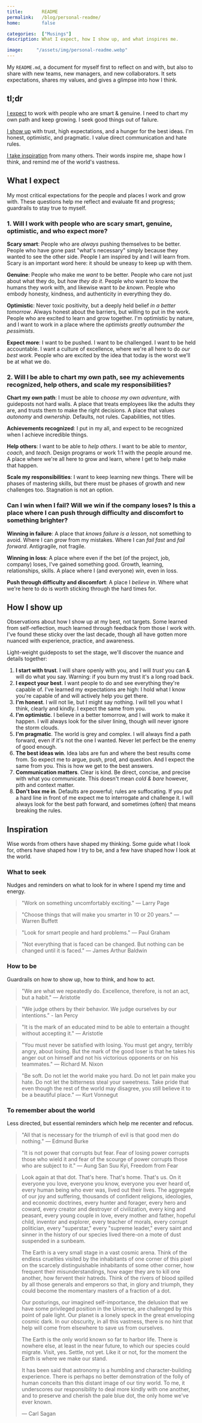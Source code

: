 ```yaml
---
title:       README
permalink:   /blog/personal-readme/
home:        false

categories:  ["Musings"]
description: What I expect, how I show up, and what inspires me.

image:     "/assets/img/personal-readme.webp"
---
```


My `README.md`, a document for myself first to reflect on and with, but also to share with new teams, new managers, and new collaborators. It sets expectations, shares my values, and gives a glimpse into how I think.

## tl;dr

[I expect](#what-i-expect) to work with people who are smart & genuine. I need to chart my own path and keep growing. I seek good things out of failure.

[I show up](#how-i-show-up) with trust, high expectations, and a hunger for the best ideas. I'm honest, optimistic, and pragmatic. I value direct communication and hate rules.

[I take inspiration](#inspiration) from many others. Their words inspire me, shape how I think, and remind me of the world's vastness.

## What I expect

My most critical expectations for the people and places I work and grow with. These questions help me reflect and evaluate fit and progress; guardrails to stay true to myself.

### 1. Will I work with people who are scary smart, genuine, optimistic, and who expect more?

**Scary smart**: People who are _always_ pushing themselves to be better. People who have gone past "what's necessary" simply because they wanted to see the other side. People I am inspired by and I will learn from. Scary is an important word here: it should be uneasy to keep up with them.

**Genuine**: People who make me _want_ to be better. People who care not just about what they do, but _how they do it_. People who want to know the humans they work with, and likewise want to _be known_. People who embody honesty, kindness, and authenticity in everything they do.

**Optimistic**: Never toxic positivity, but a deeply held belief _in a better tomorrow_. Always honest about the barriers, but willing to put in the work. People who are excited to learn and grow together. I'm optimistic by nature, and I want to work in a place where the _optimists greatly outnumber the pessimists_.

**Expect more**: I want to be pushed. I want to be challenged. I want to be held accountable. I want a culture of excellence, where we're all here to do _our best work_. People who are excited by the idea that today is the worst we'll be at what we do.


### 2. Will I be able to chart my own path, see my achievements recognized, help others, and scale my responsibilities?

**Chart my own path**: I must be able to _choose my own adventure_, with guideposts not hard walls. A place that treats employees like the adults they are, and trusts them to make the right decisions. A place that values _autonomy_ and _ownership_. Defaults, not rules. Capabilities, not titles.

**Achievements recognized**: I put in my all, and expect to be recognized when I achieve incredible things.

**Help others**: I want to be able to _help others_. I want to be able to _mentor_, _coach_, and _teach_. Design programs or work 1:1 with the people around me. A place where we're all here to grow and learn, where I get to help make that happen.

**Scale my responsibilities**: I want to keep learning new things. There will be phases of mastering skills, but there must be phases of growth and new challenges too. Stagnation is not an option.

### Can I win when I fail? Will we win if the company loses? Is this a place where I can push through difficulty and discomfort to something brighter?

**Winning in failure**: A place that _knows failure is a lesson_, not something to avoid. Where I can _grow_ from my mistakes. Where I can _fail fast_ and _fail forward_. Antigragile, not fragile.

**Winning in loss**: A place where even if the bet (of the project, job, company) loses, I've gained something good. Growth, learning, relationships, skills. A place where I (and everyone) _win_, even in loss.

**Push through difficulty and discomfort**: A place I _believe in_. Where what we're here to do is worth sticking through the hard times for.

## How I show up

Observations about how I show up at my best, not targets. Some learned from self-reflection, much learned through feedback from those I work with. I've found these sticky over the last decade, though all have gotten more nuanced with experience, practice, and awareness.

Light-weight guideposts to set the stage, we'll discover the nuance and details together:

1. **I start with trust**. I will share openly with you, and I will _trust_ you can & will do what you say. Warning: if you burn my trust it's a long road back.
2. **I expect your best**. I want people to do and see everything they're capable of. I've learned my expectations are high: I hold what I know you're capable of and will actively help you get there.
3. **I'm honest**. I will not lie, but I might say nothing. I will tell you what I think, clearly and kindly. I expect the same from you.
4. **I'm optimistic**. I believe in a better tomorrow, and I will work to make it happen. I will always look for the silver lining, though will never ignore the storm clouds.
5. **I'm pragmatic**. The world is grey and complex. I will always find a path forward, even if it's not the one I wanted. Never let perfect be the enemy of good enough.
6. **The best ideas win**. Idea labs are fun and where the best results come from. So expect me to argue, push, prod, and question. And I expect the same from you. This is how we get to the best answers.
7. **Communication matters**. Clear is kind. Be direct, concise, and precise with what you communicate. This doesn't mean _cold & bare_ however, pith and context matter.
8. **Don't box me in**. Defaults are powerful; rules are suffocating. If you put a hard line in front of me expect me to interrogate and challenge it. I will always look for the best path forward, and sometimes (often) that means breaking the rules.

## Inspiration

Wise words from others have shaped my thinking. Some guide what I look for, others have shaped how I try to be, and a few have shaped how I look at the world.

### What to seek

Nudges and reminders on what to look for in where I spend my time and energy.

> "Work on something uncomfortably exciting." — Larry Page

> "Choose things that will make you smarter in 10 or 20 years." — Warren Buffett

> "Look for smart people and hard problems." — Paul Graham

> "Not everything that is faced can be changed. But nothing can be changed until it is faced." — James Arthur Baldwin

### How to be

Guardrails on how to show up, how to think, and how to act.

> "We are what we repeatedly do. Excellence, therefore, is not an act, but a habit." — Aristotle

> "We judge others by their behavior. We judge ourselves by our intentions.” - Ian Percy

> "It is the mark of an educated mind to be able to entertain a thought without accepting it." — Aristotle

> "You must never be satisfied with losing. You must get angry, terribly angry, about losing. But the mark of the good loser is that he takes his anger out on himself and not his victorious opponents or on his teammates." — Richard M. Nixon

> "Be soft. Do not let the world make you hard. Do not let pain make you hate. Do not let the bitterness steal your sweetness. Take pride that even though the rest of the world may disagree, you still believe it to be a beautiful place." — Kurt Vonnegut

### To remember about the world

Less directed, but essential reminders which help me recenter and refocus.

> "All that is necessary for the triumph of evil is that good men do nothing." — Edmund Burke

> "It is not power that corrupts but fear. Fear of losing power corrupts those who wield it and fear of the scourge of power corrupts those who are subject to it." — Aung San Suu Kyi, Freedom from Fear

> Look again at that dot. That's here. That's home. That's us. On it everyone you love, everyone you know, everyone you ever heard of, every human being who ever was, lived out their lives. The aggregate of our joy and suffering, thousands of confident religions, ideologies, and economic doctrines, every hunter and forager, every hero and coward, every creator and destroyer of civilization, every king and peasant, every young couple in love, every mother and father, hopeful child, inventor and explorer, every teacher of morals, every corrupt politician, every "superstar," every "supreme leader," every saint and sinner in the history of our species lived there-on a mote of dust suspended in a sunbeam.
>
> The Earth is a very small stage in a vast cosmic arena. Think of the endless cruelties visited by the inhabitants of one corner of this pixel on the scarcely distinguishable inhabitants of some other corner, how frequent their misunderstandings, how eager they are to kill one another, how fervent their hatreds. Think of the rivers of blood spilled by all those generals and emperors so that, in glory and triumph, they could become the momentary masters of a fraction of a dot.
>
> Our posturings, our imagined self-importance, the delusion that we have some privileged position in the Universe, are challenged by this point of pale light. Our planet is a lonely speck in the great enveloping cosmic dark. In our obscurity, in all this vastness, there is no hint that help will come from elsewhere to save us from ourselves.
>
> The Earth is the only world known so far to harbor life. There is nowhere else, at least in the near future, to which our species could migrate. Visit, yes. Settle, not yet. Like it or not, for the moment the Earth is where we make our stand.
>
> It has been said that astronomy is a humbling and character-building experience. There is perhaps no better demonstration of the folly of human conceits than this distant image of our tiny world. To me, it underscores our responsibility to deal more kindly with one another, and to preserve and cherish the pale blue dot, the only home we've ever known.
>
> — Carl Sagan
